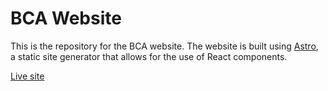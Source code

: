 # BCA Website

This is the repository for the BCA website. The website is built using [Astro](https://astro.build/), a static site generator that allows for the use of React components.

[Live site](https://berotte-consultancy-associates.netlify.app/)  

